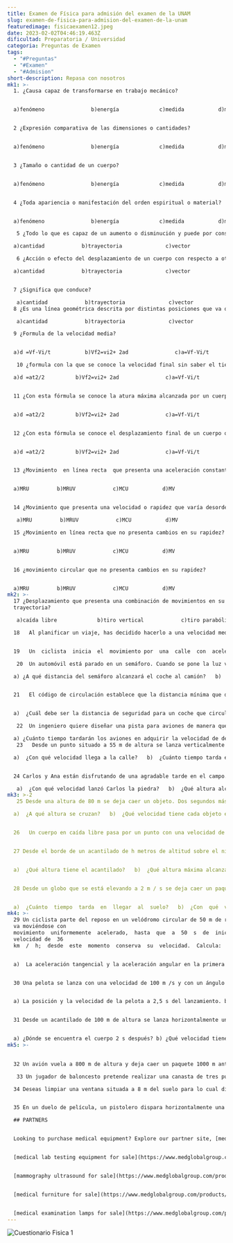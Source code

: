 ```yaml
---
title: Examen de Física para admisión del examen de la UNAM
slug: examen-de-fisica-para-admision-del-examen-de-la-unam
featuredimage: fisicaexamen12.jpeg
date: 2023-02-02T04:46:19.463Z
dificultad: Preparatoria / Universidad
categoria: Preguntas de Examen
tags:
  - "#Preguntas"
  - "#Examen"
  - "#Admision"
short-description: R﻿epasa con nosotros
mk1: >-
  1. ¿Causa capaz de transformarse en trabajo mecánico? 


  a)fenómeno               b)energía             c)medida           d)magnitud  


  2 ¿Expresión comparativa de las dimensiones o cantidades? 


  a)fenómeno               b)energía             c)medida           d)magnitud  


  3 ¿Tamaño o cantidad de un cuerpo? 


  a)fenómeno               b)energía             c)medida           d)magnitud  


  4 ¿Toda apariencia o manifestación del orden espiritual o material? 


  a)fenómeno               b)energía             c)medida           d)magnitud 

   5 ¿Todo lo que es capaz de un aumento o disminución y puede por consiguiente medirse o contarse? 

  a)cantidad            b)trayectoria              c)vector                d)movimiento 

   6 ¿Acción o efecto del desplazamiento de un cuerpo con respecto a otro que se supone fijo? 

  a)cantidad            b)trayectoria              c)vector                d)movimiento  


  7 ¿Significa que conduce?

   a)cantidad            b)trayectoria              c)vector                d)movimiento.\
  8 ¿Es una línea geométrica descrita por distintas posiciones que va ocupando un punto o cuerpo que se mueve en un lapso de tiempo?

   a)cantidad            b)trayectoria              c)vector                d)movimiento 

  9 ¿Formula de la velocidad media? 


  a)d =Vf-Vi/t           b)Vf2=vi2+ 2ad               c)a=Vf-Vi/t          d)d=Vi·t+1/2at2 

   10 ¿formula con la que se conoce la velocidad final sin saber el tiempo? 

  a)d =at2/2          b)Vf2=vi2+ 2ad               c)a=Vf-Vi/t          d)d=Vi·t+1/2at2  


  11 ¿Con esta fórmula se conoce la atura máxima alcanzada por un cuerpo partiendo del reposo? 


  a)d =at2/2          b)Vf2=vi2+ 2ad               c)a=Vf-Vi/t          d)d=Vi·t+1/2at2  


  12 ¿Con esta fórmula se conoce el desplazamiento final de un cuerpo que parte con una velocidad inicial? 


  a)d =at2/2          b)Vf2=vi2+ 2ad               c)a=Vf-Vi/t          d)d=Vi·t+1/2at2  


  13 ¿Movimiento  en línea recta  que presenta una aceleración constante?  


  a)MRU         b)MRUV            c)MCU           d)MV  


  14 ¿Movimiento que presenta una velocidad o rapidez que varía desordenadamente?

   a)MRU         b)MRUV            c)MCU           d)MV  

  15 ¿Movimiento en línea recta que no presenta cambios en su rapidez? 


  a)MRU         b)MRUV            c)MCU           d)MV


  16 ¿movimiento circular que no presenta cambios en su rapidez?


  a)MRU         b)MRUV            c)MCU           d)MV
mk2: >-
  17 ¿Desplazamiento que presenta una combinación de movimientos en su
  trayectoria?

   a)caída libre             b)tiro vertical            c)tiro parabólico         d)desplazamiento  negativo  

  18   Al planificar un viaje, has decidido hacerlo a una velocidad media de 90 km / h. tu coche ha sufrido una avería y has recorrido la mitad del trayecto con una velocidad media de 50 km / h. ¿Cuál debe ser la velocidad media en la segunda mitad del viaje para lograr tu propósito?   ¿Es razonable esa velocidad?  


  19   Un  ciclista  inicia  el  movimiento por  una  calle  con  aceleración constante  hasta  alcanzar  una velocidad de 36 km / h en 10 s. ¿Cuánto vale la aceleración? ¿Qué distancia ha recorrido en 10 s?   

   20  Un automóvil está parado en un semáforo. Cuando se pone la luz verde arranca con aceleración constante de 2 m / s2. En el momento de arrancar es adelantado por un camión que se mueve con velocidad constante de 54 km / h. Calcula:   

  a) ¿A qué distancia del semáforo alcanzará el coche al camión?   b)  ¿Qué velocidad posee el coche en ese momento?  


  21   El código de circulación establece que la distancia mínima que debe guardar un vehículo con respecto al vehículo anterior debe ser igual, en metros, al cuadrado de la velocidad expresada en miriámetros por hora. Por ejemplo, en el supuesto de que la velocidad fuera 120 km / h = 12 Mm / h, la distancia debe ser 144 m.  


  a)  ¿Cuál debe ser la distancia de seguridad para un coche que circula a 25 m / s?   b)  ¿Para qué valor de la aceleración está establecida la norma?   c)  Un coche A circula con una velocidad de 45 km / h a una distancia de 20 m del coche B que le precede. ¿Cumple el coche A la disposición legal?   d)  Si el coche B para bruscamente y el conductor del coche A tarda dos  segundos  en  frenar,  ¿habrá  colisión  entre  los  dos  vehículos  suponiendo  que  la  máxima deceleración que puede soportar el automóvil es de 8 m / s2? 

   22  Un ingeniero quiere diseñar una pista para aviones de manera que puedan despegar con una velocidad de 72 m / s. Estos aviones pueden acelerar uniformemente a razón de 4 m / s2. 

  a) ¿Cuánto tiempo tardarán los aviones en adquirir la velocidad de despegue?   b)  ¿Cuál debe ser la longitud mínima de la pista de despegue? 
   23   Desde un punto situado a 55 m de altura se lanza verticalmente hacia abajo un cuerpo con una velocidad de 30 m / s.  Calcula:   

  a)  ¿Con qué velocidad llega a la calle?   b)  ¿Cuánto tiempo tarda en caer?   c)  ¿Qué velocidad posee cuando se encuentra a 10 m del suelo?  


  24 Carlos y Ana están disfrutando de una agradable tarde en el campo. La distracción favorita de Carlos es arrojar piedras al aire sin un blanco definido. En un momento determinado Ana, que está pensando en la clase de física, dice a su compañero: “Lanza una piedra verticalmente hacia arriba con todas tus  fuerzas y  te diré la altura que has  alcanzado  con un cronómetro”. Lanza Carlos la piedra y Ana observa en su cronómetro que tarda 8 s desde que la piedra es lanzada y vuelve al suelo.  

   a)  ¿Con qué velocidad lanzó Carlos la piedra?   b)  ¿Qué altura alcanzó ésta?              *  Considera que la piedra se ha lanzado prácticamente desde el suelo.
mk3: >-2
   25 Desde una altura de 80 m se deja caer un objeto. Dos segundos más tarde se lanza otro desde el suelo hacia arriba en la misma vertical con una velocidad de 20 m / s.   

  a)  ¿A qué altura se cruzan?   b)  ¿Qué velocidad tiene cada objeto en ese instante?   c)  ¿Dónde se encuentra el segundo objeto cuando el primero llega al suelo?  


  26   Un cuerpo en caída libre pasa por un punto con una velocidad de 18 m / s. ¿Qué velocidad tendrá 3 s después?  ¿Qué distancia recorre en el tiempo anterior?  


  27 Desde el borde de un acantilado de h metros de altitud sobre el nivel del mar se lanza una piedra verticalmente hacia arriba con una velocidad de 45 m / s y se observa que tarda 10 s en caer al agua.   


  a)  ¿Qué altura tiene el acantilado?   b)  ¿Qué altura máxima alcanza la piedra respecto del nivel del mar?   c)  ¿Con qué velocidad llega a la superficie del agua?  


  28 Desde un globo que se está elevando a 2 m / s se deja caer un paquete cuando se encuentra a 60  m  de  altitud.  


  a)  ¿Cuánto  tiempo  tarda  en  llegar  al  suelo?   b)  ¿Con  qué  velocidad llega?  c)  ¿Dónde se encuentra el globo cuando llega el paquete al suelo?
mk4: >-
  29 Un ciclista parte del reposo en un velódromo circular de 50 m de radio, y
  va moviéndose con
  movimiento  uniformemente  acelerado,  hasta  que  a  50  s  de  iniciada  su  marcha,  alcanza  una
  velocidad de  36
  km  /  h;  desde  este  momento  conserva  su  velocidad.  Calcula:  


  a)  La aceleración tangencial y la aceleración angular en la primera etapa del movimiento.  b) La aceleración normal y  la aceleración total en el momento de cumplirse 50 s. c) La longitud de la pista recorrida en 50 s.  d) La velocidad tangencial media y la velocidad angular media en la primera etapa del movimiento.  e) El tiempo que tarda en dar una vuelta a la pista, con velocidad constante.  f) El número de vueltas queda en 10 minutos contados desde que inicio el movimiento.              


  30 Una pelota se lanza con una velocidad de 100 m /s y con un ángulo de 30° con respecto a la horizontal. Determina: 


  a) La posición y la velocidad de la pelota a 2,5 s del lanzamiento. b) En qué instante la pelota alcanza el punto más alto de la trayectoria y la altitud de dicho punto. c) En qué instante la pelota se encuentra a 50 m de altura y la velocidad que tiene. d) El alcance de la pelota. e) Con qué velocidad llega a la horizontal del punto de lanzamiento   


  31 Desde un acantilado de 100 m de altura se lanza horizontalmente un cuerpo con una velocidad de 15 m / s. Calcula: 


  a) ¿Dónde se encuentra el cuerpo 2 s después? b) ¿Qué velocidad tiene en ese instante? c) ¿Cuánto tiempo tarda en llegar a la superficie? d) ¿Con qué velocidad lega al agua?
mk5: >-
  

  32 Un avión vuela a 800 m de altura y deja caer un paquete 1000 m antes de sobrevolar el objetivo haciendo blanco en él. ¿Qué velocidad tiene el avión? 

   33 Un jugador de baloncesto pretende realizar una canasta de tres puntos. Para ello lanza la pelota desde una distancia de 6,5 m y a una altura de 1,9 m del suelo. Si la canasta está situada a una altura de 2,5 m, ¿con qué velocidad debe realizar el tiro si lo hace con un ángulo de elevación de 30°?  

  34 Deseas limpiar una ventana situada a 8 m del suelo para lo cual dispones de una manguera que sujetas a 1,5 m del suelo con una inclinación de 60°. Si tu distancia horizontal a la ventana es de 10 m, ¿con qué velocidad debe salir el agua?  


  35 En un duelo de película, un pistolero dispara horizontalmente una bala con una velocidad de 200 m / s desde una altura de 1,5 m. Calcula la distancia mínima entre los dos adversarios situados en el plano horizontal, para que la presunta víctima no sea alcanzada.

  ## PARTNERS


  Looking to purchase medical equipment? Explore our partner site, [medglobalgroup.com](medglobalgroup.com), for a wide range of options tailored to your needs.


  [medical lab testing equipment for sale](https://www.medglobalgroup.com/products/equipment/laboratory)


  [mammography ultrasound for sale](https://www.medglobalgroup.com/products/equipment/mammography)


  [medical furniture for sale](https://www.medglobalgroup.com/products/equipment/furniture)


  [medical examination lamps for sale](https://www.medglobalgroup.com/products/equipment/lamps)
---
```

![Cuestionario Fisica 1 ](/assets/captura-de-pantalla-2023-02-01-225551.jpg "Cuestionario Fisica 1 ")
